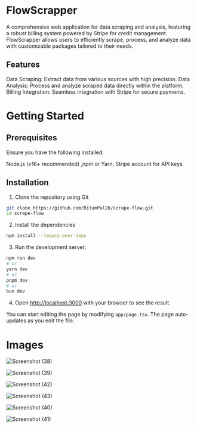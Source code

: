 
# FlowScrapper

A comprehensive web application for data scraping and analysis, featuring a robust billing system powered by Stripe for credit management. FlowScrapper allows users to efficiently scrape, process, and analyze data with customizable packages tailored to their needs.

## Features

Data Scraping: Extract data from various sources with high precision.
Data Analysis: Process and analyze scraped data directly within the platform.
Billing Integration: Seamless integration with Stripe for secure payments.

# Getting Started

## Prerequisites
Ensure you have the following installed:

Node.js (v16+ recommended) ,npm or Yarn, Stripe account for API keys

## Installation

1. Clone the repository using Git

```bash
git clone https://github.com/RitamPal26/scrape-flow.git
cd scrape-flow
```

2. Install the dependencies

```bash
npm install --legacy-peer-deps
```

3. Run the development server:

```bash
npm run dev
# or
yarn dev
# or
pnpm dev
# or
bun dev
```

4. Open [http://localhost:3000](http://localhost:3000) with your browser to see the result.

You can start editing the page by modifying `app/page.tsx`. The page auto-updates as you edit the file.


# Images

![Screenshot (38)](https://github.com/user-attachments/assets/e492a172-6b8c-4797-966a-111a947e901d)

![Screenshot (39)](https://github.com/user-attachments/assets/c5df81eb-fc23-4874-902c-d3fd56e86edf)

![Screenshot (42)](https://github.com/user-attachments/assets/38ea600e-4253-47da-aa50-7a2d1c9d88e4)

![Screenshot (43)](https://github.com/user-attachments/assets/3c84a315-36f7-41c8-b6ac-6f72048a76ed)

![Screenshot (40)](https://github.com/user-attachments/assets/d5d8708b-5a1b-46fa-8d70-3ecaeb7df056)

![Screenshot (41)](https://github.com/user-attachments/assets/7455e4bf-7869-4458-a21b-0bd7c81c09fc)
